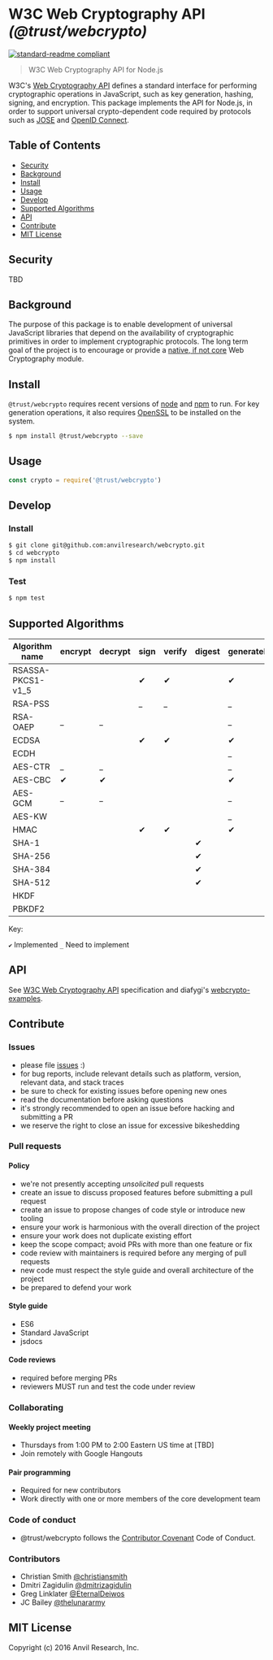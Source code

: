 # W3C Web Cryptography API _(@trust/webcrypto)_

[![standard-readme compliant](https://img.shields.io/badge/readme%20style-standard-brightgreen.svg?style=flat-square)](https://github.com/RichardLitt/standard-readme)

> W3C Web Cryptography API for Node.js

W3C's [Web Cryptography API][webcrypto] defines a standard interface for performing
cryptographic operations in JavaScript, such as key generation, hashing, signing, and
encryption. This package implements the API for Node.js, in order to support universal
crypto-dependent code required by protocols such as [JOSE][jose] and
[OpenID Connect][oidc].

[webcrypto]: https://www.w3.org/TR/WebCryptoAPI/
[jose]: https://datatracker.ietf.org/wg/jose/documents/
[oidc]: http://openid.net/connect/

## Table of Contents

* [Security](#security)
* [Background](#background)
* [Install](#install)
* [Usage](#usage)
* [Develop](#develop)
* [Supported Algorithms](#supported-algorithms)
* [API](#api)
* [Contribute](#contribute)
* [MIT License](#mit-license)

## Security

TBD

## Background

The purpose of this package is to enable development of universal JavaScript
libraries that depend on the availability of cryptographic primitives in order
to implement cryptographic protocols. The long term goal of the project is to
encourage or provide a [native, if not core][wtf] Web Cryptography module.

[wtf]: https://github.com/nodejs/node/issues/2833

## Install

`@trust/webcrypto` requires recent versions of [node][node] and [npm][npm] to run. For key generation operations, it also requires [OpenSSL][openssl] to be installed on the system.

[node]: https://nodejs.org
[npm]: https://www.npmjs.com/
[openssl]: https://www.openssl.org/


```bash
$ npm install @trust/webcrypto --save
```

## Usage

```javascript
const crypto = require('@trust/webcrypto')
```

## Develop

### Install

```bash
$ git clone git@github.com:anvilresearch/webcrypto.git
$ cd webcrypto
$ npm install
```

### Test

```bash
$ npm test
```

## Supported Algorithms

| Algorithm name | encrypt | decrypt | sign | verify | digest | generateKey | deriveKey | deriveBits | importKey | exportKey | wrapKey | unwrapKey |
|------------------|---|---|---|---|---|---|---|---|---|---|---|---|
|RSASSA-PKCS1-v1_5 |   |   | ✔ | ✔ |   | ✔ |   |   | ✔ | ✔ |   |   |
|RSA-PSS           |   |   | _ | _ |   | _ |   |   | _ | _ |   |   |
|RSA-OAEP          | _ | _ |   |   |   | _ |   |   | _ | _ | _ | _ |
|ECDSA             |   |   | ✔ | ✔ |   | ✔ |   |   | ✔ | ✔ |   |   |
|ECDH              |   |   |   |   |   | _ | _ | _ | _ | _ |   |   |
|AES-CTR           | _ | _ |   |   |   | _ |   |   | _ | _ | _ | _ |
|AES-CBC           | ✔ | ✔ |   |   |   | ✔ |   |   | ✔ | ✔ | _ | _ |
|AES-GCM           | _ | _ |   |   |   | _ |   |   | _ | _ | _ | _ |
|AES-KW            |   |   |   |   |   | _ |   |   | _ | _ | _ | _ |
|HMAC              |   |   | ✔ | ✔ |   | ✔ |   |   | ✔ | ✔ |   |   |
|SHA-1             |   |   |   |   | ✔ |   |   |   |   |   |   |   |
|SHA-256           |   |   |   |   | ✔ |   |   |   |   |   |   |   |
|SHA-384           |   |   |   |   | ✔ |   |   |   |   |   |   |   |
|SHA-512           |   |   |   |   | ✔ |   |   |   |   |   |   |   |
|HKDF              |   |   |   |   |   |   | _ | _ | _ |   |   |   |
|PBKDF2            |   |   |   |   |   |   | _ | _ | _ |   |   |   |

Key:

` ✔ ` Implemented
` _ ` Need to implement

## API

See [W3C Web Cryptography API][webcrypto] specification and diafygi's [webcrypto-examples][examples].

[examples]: https://github.com/diafygi/webcrypto-examples

## Contribute

### Issues

* please file [issues](https://github.com/anvilresearch/webcrypto/issues) :)
* for bug reports, include relevant details such as platform, version, relevant data, and stack traces
* be sure to check for existing issues before opening new ones
* read the documentation before asking questions
* it's strongly recommended to open an issue before hacking and submitting a PR
* we reserve the right to close an issue for excessive bikeshedding

### Pull requests

#### Policy

* we're not presently accepting *unsolicited* pull requests
* create an issue to discuss proposed features before submitting a pull request
* create an issue to propose changes of code style or introduce new tooling
* ensure your work is harmonious with the overall direction of the project
* ensure your work does not duplicate existing effort
* keep the scope compact; avoid PRs with more than one feature or fix
* code review with maintainers is required before any merging of pull requests
* new code must respect the style guide and overall architecture of the project
* be prepared to defend your work

#### Style guide

* ES6
* Standard JavaScript
* jsdocs

#### Code reviews

* required before merging PRs
* reviewers MUST run and test the code under review

### Collaborating

#### Weekly project meeting

* Thursdays from 1:00 PM to 2:00 Eastern US time at [TBD]
* Join remotely with Google Hangouts

#### Pair programming

* Required for new contributors
* Work directly with one or more members of the core development team

### Code of conduct

* @trust/webcrypto follows the [Contributor Covenant](http://contributor-covenant.org/version/1/3/0/) Code of Conduct.

### Contributors

* Christian Smith [@christiansmith](https://github.com/christiansmith)
* Dmitri Zagidulin [@dmitrizagidulin](https://github.com/dmitrizagidulin)
* Greg Linklater [@EternalDeiwos](https://github.com/EternalDeiwos)
* JC Bailey [@thelunararmy](https://github.com/thelunararmy)

## MIT License

Copyright (c) 2016 Anvil Research, Inc.

